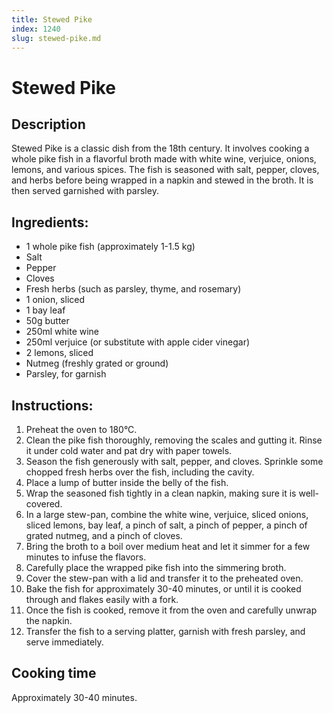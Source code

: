 ```yaml
---
title: Stewed Pike
index: 1240
slug: stewed-pike.md
---
```


# Stewed Pike

## Description
Stewed Pike is a classic dish from the 18th century. It involves cooking a whole pike fish in a flavorful broth made with white wine, verjuice, onions, lemons, and various spices. The fish is seasoned with salt, pepper, cloves, and herbs before being wrapped in a napkin and stewed in the broth. It is then served garnished with parsley.

## Ingredients:
- 1 whole pike fish (approximately 1-1.5 kg)
- Salt
- Pepper
- Cloves
- Fresh herbs (such as parsley, thyme, and rosemary)
- 1 onion, sliced
- 1 bay leaf
- 50g butter
- 250ml white wine
- 250ml verjuice (or substitute with apple cider vinegar)
- 2 lemons, sliced
- Nutmeg (freshly grated or ground)
- Parsley, for garnish

## Instructions:
1. Preheat the oven to 180°C.
2. Clean the pike fish thoroughly, removing the scales and gutting it. Rinse it under cold water and pat dry with paper towels.
3. Season the fish generously with salt, pepper, and cloves. Sprinkle some chopped fresh herbs over the fish, including the cavity.
4. Place a lump of butter inside the belly of the fish.
5. Wrap the seasoned fish tightly in a clean napkin, making sure it is well-covered.
6. In a large stew-pan, combine the white wine, verjuice, sliced onions, sliced lemons, bay leaf, a pinch of salt, a pinch of pepper, a pinch of grated nutmeg, and a pinch of cloves.
7. Bring the broth to a boil over medium heat and let it simmer for a few minutes to infuse the flavors.
8. Carefully place the wrapped pike fish into the simmering broth.
9. Cover the stew-pan with a lid and transfer it to the preheated oven.
10. Bake the fish for approximately 30-40 minutes, or until it is cooked through and flakes easily with a fork.
11. Once the fish is cooked, remove it from the oven and carefully unwrap the napkin.
12. Transfer the fish to a serving platter, garnish with fresh parsley, and serve immediately.

## Cooking time
Approximately 30-40 minutes.